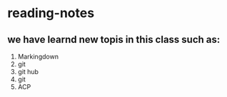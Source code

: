 # reading-notes

## we have learnd new topis in this class such as:

1. Markingdown
2. git 
3. git hub
4. git
5. ACP
